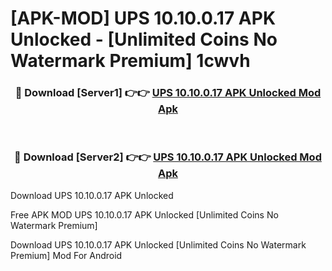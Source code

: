 # [APK-MOD] UPS 10.10.0.17 APK Unlocked - [Unlimited Coins No Watermark Premium] 1cwvh



<div align="center">
<h3>🔴 Download [Server1] 👉👉 <a href="https://momento.my/?title=UPS_10.10.0.17_APK_Unlocked">UPS 10.10.0.17 APK Unlocked Mod Apk</a></h3><br>

<h3>🔴 Download [Server2] 👉👉 <a href="https://momento.my/?title=UPS_10.10.0.17_APK_Unlocked">UPS 10.10.0.17 APK Unlocked Mod Apk</a></h3>
</div>



Download UPS 10.10.0.17 APK Unlocked 

Free APK MOD UPS 10.10.0.17 APK Unlocked [Unlimited Coins No Watermark Premium]

Download UPS 10.10.0.17 APK Unlocked [Unlimited Coins No Watermark Premium] Mod For Android
